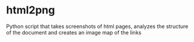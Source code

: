 html2png
========

Python script that takes screenshots of html pages, analyzes the structure of the document and creates an image map of the links
